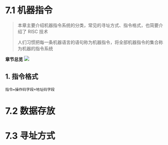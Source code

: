 # 7.1 机器指令
> 本章主要介绍机器指令系统的分类，常见的寻址方式、指令格式，也简要介绍了 RISC 技术
> 
> 人们习惯把每一条机器语言的语句称为机器指令，将全部机器指令的集合称为机器的指令系统
>

**章节总览**
![](https://ypic.oss-cn-hangzhou.aliyuncs.com/202210301139831.png)

## 1. 指令格式
`指令=操作码字段+地址码字段`

# 7.2 数据存放



# 7.3 寻址方式